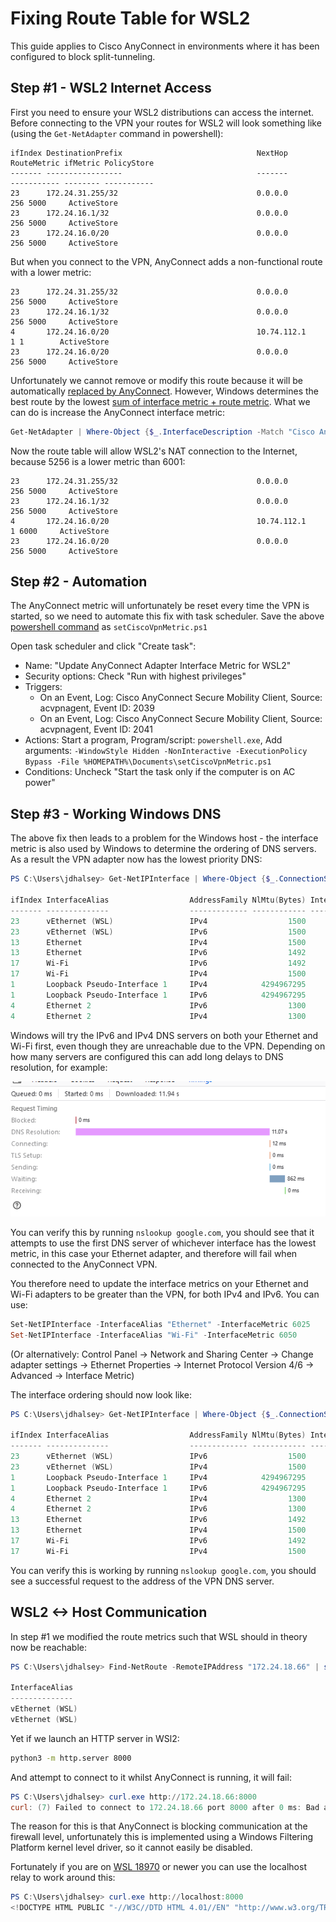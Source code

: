 # Fixing Route Table for WSL2

This guide applies to Cisco AnyConnect in environments where it has been configured to block split-tunneling.

## Step #1 - WSL2 Internet Access

First you need to ensure your WSL2 distributions can access the internet. Before connecting to the VPN your routes for
WSL2 will look something like (using the `Get-NetAdapter` command in powershell):

```
ifIndex DestinationPrefix                              NextHop                                  RouteMetric ifMetric PolicyStore
------- -----------------                              -------                                  ----------- -------- -----------
23      172.24.31.255/32                               0.0.0.0                                          256 5000     ActiveStore
23      172.24.16.1/32                                 0.0.0.0                                          256 5000     ActiveStore
23      172.24.16.0/20                                 0.0.0.0                                          256 5000     ActiveStore
```

But when you connect to the VPN, AnyConnect adds a non-functional route with a lower metric:

```
23      172.24.31.255/32                               0.0.0.0                                          256 5000     ActiveStore
23      172.24.16.1/32                                 0.0.0.0                                          256 5000     ActiveStore
4       172.24.16.0/20                                 10.74.112.1                                        1 1        ActiveStore
23      172.24.16.0/20                                 0.0.0.0                                          256 5000     ActiveStore
```

Unfortunately we cannot remove or modify this route because it will be automatically
[replaced by AnyConnect](https://community.cisco.com/t5/vpn/enforcing-the-split-tunnel-only-access/m-p/4390557/highlight/true#M278089).
However, Windows determines the best route by the lowest 
[sum of interface metric + route metric](https://docs.microsoft.com/en-us/windows-server/networking/technologies/network-subsystem/net-sub-interface-metric). 
What we can do is increase the AnyConnect interface metric:

```powershell
Get-NetAdapter | Where-Object {$_.InterfaceDescription -Match "Cisco AnyConnect"} | Set-NetIPInterface -InterfaceMetric 6000
```

Now the route table will allow WSL2's NAT connection to the Internet, because 5256 is a lower metric than 6001:

```
23      172.24.31.255/32                               0.0.0.0                                          256 5000     ActiveStore
23      172.24.16.1/32                                 0.0.0.0                                          256 5000     ActiveStore
4       172.24.16.0/20                                 10.74.112.1                                        1 6000     ActiveStore
23      172.24.16.0/20                                 0.0.0.0                                          256 5000     ActiveStore
```

## Step #2 - Automation

The AnyConnect metric will unfortunately be reset every time the VPN is started, so we need to automate this fix
with task scheduler. Save the above [powershell command](./setCiscoVpnMetric.ps1?raw=true) as `setCiscoVpnMetric.ps1`

Open task scheduler and click "Create task":

- Name: "Update AnyConnect Adapter Interface Metric for WSL2"
- Security options: Check "Run with highest privileges"
- Triggers:
  - On an Event, Log: Cisco AnyConnect Secure Mobility Client, Source: acvpnagent, Event ID: 2039
  - On an Event, Log: Cisco AnyConnect Secure Mobility Client, Source: acvpnagent, Event ID: 2041
- Actions: Start a program, Program/script: `powershell.exe`, 
  Add arguments: `-WindowStyle Hidden -NonInteractive -ExecutionPolicy Bypass -File %HOMEPATH%\Documents\setCiscoVpnMetric.ps1`
- Conditions: Uncheck "Start the task only if the computer is on AC power"

## Step #3 - Working Windows DNS

The above fix then leads to a problem for the Windows host - the interface metric is also used by Windows to determine 
the ordering of DNS servers. As a result the VPN adapter now has the lowest priority DNS:

```powershell
PS C:\Users\jdhalsey> Get-NetIPInterface | Where-Object {$_.ConnectionState -eq 'Connected'} | Sort-Object -Property InterfaceMetric

ifIndex InterfaceAlias                  AddressFamily NlMtu(Bytes) InterfaceMetric Dhcp     ConnectionState PolicyStore
------- --------------                  ------------- ------------ --------------- ----     --------------- -----------
23      vEthernet (WSL)                 IPv4                  1500              15 Disabled Connected       ActiveStore
23      vEthernet (WSL)                 IPv6                  1500              15 Enabled  Connected       ActiveStore
13      Ethernet                        IPv4                  1500              25 Enabled  Connected       ActiveStore
13      Ethernet                        IPv6                  1492              25 Enabled  Connected       ActiveStore
17      Wi-Fi                           IPv6                  1492              50 Enabled  Connected       ActiveStore
17      Wi-Fi                           IPv4                  1500              50 Enabled  Connected       ActiveStore
1       Loopback Pseudo-Interface 1     IPv4            4294967295              75 Disabled Connected       ActiveStore
1       Loopback Pseudo-Interface 1     IPv6            4294967295              75 Disabled Connected       ActiveStore
4       Ethernet 2                      IPv6                  1300            6000 Enabled  Connected       ActiveStore
4       Ethernet 2                      IPv4                  1300            6000 Disabled Connected       ActiveStore
```

Windows will try the IPv6 and IPv4 DNS servers on both your Ethernet and Wi-Fi first, even though they are unreachable
due to the VPN. Depending on how many servers are configured this can add long delays to DNS resolution, for example:

![](./dns.png)

You can verify this by running `nslookup google.com`, you should see that it attempts to use the first DNS server of 
whichever interface has the lowest metric, in this case your Ethernet adapter, and therefore will fail when connected
to the AnyConnect VPN.

You therefore need to update the interface metrics on your Ethernet and Wi-Fi adapters to be greater than the VPN,
for both IPv4 and IPv6. You can use:

```powershell
Set-NetIPInterface -InterfaceAlias "Ethernet" -InterfaceMetric 6025
Set-NetIPInterface -InterfaceAlias "Wi-Fi" -InterfaceMetric 6050
```

(Or alternatively: Control Panel -> Network and Sharing Center -> Change adapter settings -> Ethernet Properties -> 
Internet Protocol Version 4/6 -> Advanced -> Interface Metric)

The interface ordering should now look like:

```powershell
PS C:\Users\jdhalsey> Get-NetIPInterface | Where-Object {$_.ConnectionState -eq 'Connected'} | Sort-Object -Property InterfaceMetric

ifIndex InterfaceAlias                  AddressFamily NlMtu(Bytes) InterfaceMetric Dhcp     ConnectionState PolicyStore
------- --------------                  ------------- ------------ --------------- ----     --------------- -----------
23      vEthernet (WSL)                 IPv6                  1500              15 Enabled  Connected       ActiveStore
23      vEthernet (WSL)                 IPv4                  1500              15 Disabled Connected       ActiveStore
1       Loopback Pseudo-Interface 1     IPv4            4294967295              75 Disabled Connected       ActiveStore
1       Loopback Pseudo-Interface 1     IPv6            4294967295              75 Disabled Connected       ActiveStore
4       Ethernet 2                      IPv4                  1300            6000 Disabled Connected       ActiveStore
4       Ethernet 2                      IPv6                  1300            6000 Enabled  Connected       ActiveStore
13      Ethernet                        IPv6                  1492            6025 Enabled  Connected       ActiveStore
13      Ethernet                        IPv4                  1500            6025 Enabled  Connected       ActiveStore
17      Wi-Fi                           IPv6                  1492            6050 Enabled  Connected       ActiveStore
17      Wi-Fi                           IPv4                  1500            6050 Enabled  Connected       ActiveStore
```

You can verify this is working by running `nslookup google.com`, you should see a successful request to the address
of the VPN DNS server.

## WSL2 <-> Host Communication

In step #1 we modified the route metrics such that WSL should in theory now be reachable:

```powershell
PS C:\Users\jdhalsey> Find-NetRoute -RemoteIPAddress "172.24.18.66" | select InterfaceAlias

InterfaceAlias
--------------
vEthernet (WSL)
vEthernet (WSL)
```

Yet if we launch an HTTP server in WSl2:

```bash
python3 -m http.server 8000
```

And attempt to connect to it whilst AnyConnect is running, it will fail:

```powershell
PS C:\Users\jdhalsey> curl.exe http://172.24.18.66:8000
curl: (7) Failed to connect to 172.24.18.66 port 8000 after 0 ms: Bad access
```

The reason for this is that AnyConnect is blocking communication at the firewall level, unfortunately this is
implemented using a Windows Filtering Platform kernel level driver, so it cannot easily be disabled.

Fortunately if you are on [WSL 18970](https://docs.microsoft.com/en-us/windows/wsl/release-notes#build-18970) or newer
you can use the localhost relay to work around this:

```powershell
PS C:\Users\jdhalsey> curl.exe http://localhost:8000
<!DOCTYPE HTML PUBLIC "-//W3C//DTD HTML 4.01//EN" "http://www.w3.org/TR/html4/strict.dtd">
```
